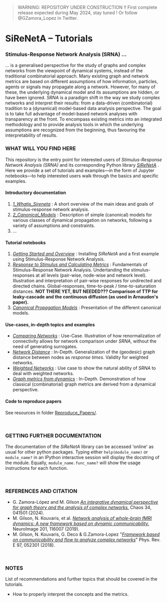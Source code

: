 > WARNING: REPOSITORY UNDER CONSTRUCTION !! First complete release expected during May 2024, stay tuned ! Or follow @GZamora_Lopez in Twitter.

# SiReNetA – Tutorials
### Stimulus-Response Network Analysis (SRNA) …


… is a generalised perspective for the study of graphs and complex networks from the viewpoint of dynamical systems, instead of the traditional combinatorial approach. Many existing graph and network metrics are based on different assumptions of how information, particles, agents or signals may propagate along a network. However, for many of these, the underlying dynamical model and its assumptions are hidden, or have been ignored. *SRNA* is a paradigm shift in the way we study complex networks and interpret their results: from a data-driven (combinatorial) tradition to a (dynamical) model-based data analysis perspective. The goal is to take full advantage of model-based network analyses with transparency at the front. To encompass existing metrics into an integrated methodology and to provide analysis tools in which the underlying assumptions are recognized from the beginning, thus favouring the interpretability of results.



### WHAT WILL YOU FIND HERE

This repository is the entry point for interested users of *Stimulus-Response Network Analysis (SRNA)* and its corresponding Python library *[SiReNetA](https://github.com/mb-BCA/SiReNetA)* . Here we provide a set of tutorials and examples––in the form of Jupyter notebooks––to help interested users walk through the basics and specific examples.

#### Introductory documentation

1. *[1\_Whatis_Sireneta](1_Whatis_Sireneta.md)* : A short overview of the main ideas and goals of stimulus-response network analysis.
2. *[2\_Canonical_Models](2_Canonical_Models.md)* : Description of simple (canonical) models for various classes of dynamical propagation on networks, following a variety of assumptions and constraints. 
2. …

#### Tutorial notebooks

1. *[Getting Started and Overview](Notebooks_Tutorials/1_GettingStarted.ipynb)* : Installing *SiReNetA* and a first example using Stimulus-Response Network Analysis.
2. *[Response to Stimulus and Calculating Metrics](Notebooks_Tutorials/2_Basics_StimRespMetrics.ipynb)* : Fundamentals of Stimulus-Response Network Analysis. Undertanding the stimulus-responses at all levels (pair-wise, node-wise and network level). Illustration and interpretation of pair-wise responses for undirected and directed chains. Global-responses, time-to-peak / time-to-saturation distances. **NOT THERE YET, BUT NEEDED??? Comparison of TTP for leaky-cascade and the continuous diffusion (as used in Arnaudon's paper).**
3. *[Canonical Propagation Models](Notebooks_Tutorials/3_Basics_CanonModels.ipynb)* : Presentation of the different canonical models.


#### Use-cases, in-depth topics and examples

- *[Comparing Networks](Notebooks_Tutorials/4_UseCase_CompareNets.ipynb)* : Use-Case. Illustration of how renormalization of connectivity allows for network comparison under *SRNA*, without the need of generating surrogates.
- *[Network Distance](Notebooks_Tutorials/5_UseCase_NetDist.ipynb)* : In-Depth. Generalization of the (geodesic) graph distance between nodes as *response times*. Validity for weighted networks.
- *[Weighted Networks](Notebooks_Tutorials/6_Basics_WeightedNets.ipynb)* : Use case to show the natural ability of *SRNA* to deal with weighted networks.
- *[Graph metrics from dynamics](#)* : In-Depth. Demonstration of how classical (combinatorial) graph metrics are derived from a dynamical perspective.


#### Code to reproduce papers

See resources in folder [Reproduce_Papers/](Reproduce_Papers).


&nbsp;
### GETTING FURTHER DOCUMENTATION

The documentation of the *SiReNetA* library can be accessed 'online' as usual for other python packages. Typing either `help(module_name)` or `module_name?` in an IPython interactive session will display the docstring of the module. Equally, `module_name.func_name?` will show the usage instructions for each function.



&nbsp;
### REFERENCES AND CITATION

- G. Zamora-López and M. Gilson *[An integrative dynamical perspective for graph theory and the analysis of complex networks.](https://doi.org/10.1063/5.0202241)* Chaos 34, 041501 (2024).
- M. Gilson, N. Kouvaris, et al. *[Network analysis of whole-brain fMRI
dynamics: A new framework based on dynamic communicability.](https://doi.org/10.1016/j.neuroimage.2019.116007)* NeuroImage 201, 116007 (2019).
- M. Gilson, N. Kouvaris, G. Deco & G.Zamora-Lopez "*[Framework based on communicability and flow to analyze complex networks](https://doi.org/10.1103/PhysRevE.97.052301)*" Phys. Rev. E 97, 052301 (2018).



&nbsp;
### NOTES

List of recommendations and further topics that should be covered in the tutorials.

- How to properly interpret the concepts and the metrics.
